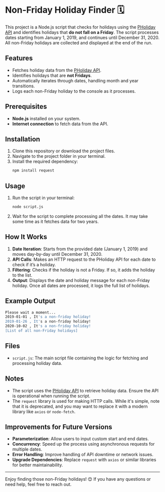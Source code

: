 
# Non-Friday Holiday Finder 🗓️

This project is a Node.js script that checks for holidays using the [PHoliday API](https://pholiday.herokuapp.com/) and identifies holidays that **do not fall on a Friday**. The script processes dates starting from January 1, 2019, and continues until December 31, 2020. All non-Friday holidays are collected and displayed at the end of the run.

## Features

- Fetches holiday data from the [PHoliday API](https://pholiday.herokuapp.com/).
- Identifies holidays that are **not Fridays**.
- Automatically iterates through dates, handling month and year transitions.
- Logs each non-Friday holiday to the console as it processes.

## Prerequisites

- **Node.js** installed on your system.
- **Internet connection** to fetch data from the API.

## Installation

1. Clone this repository or download the project files.
2. Navigate to the project folder in your terminal.
3. Install the required dependency:
   ```bash
   npm install request
   ```

## Usage

1. Run the script in your terminal:
   ```bash
   node script.js
   ```
2. Wait for the script to complete processing all the dates. It may take some time as it fetches data for two years.

## How It Works

1. **Date Iteration**: Starts from the provided date (January 1, 2019) and moves day-by-day until December 31, 2020.
2. **API Calls**: Makes an HTTP request to the PHoliday API for each date to check if it’s a holiday.
3. **Filtering**: Checks if the holiday is not a Friday. If so, it adds the holiday to the list.
4. **Output**: Displays the date and holiday message for each non-Friday holiday. Once all dates are processed, it logs the full list of holidays.

## Example Output

```bash
Please wait a moment...
2019-01-01 , It's a non-friday holiday!
2019-01-26 , It's a non-friday holiday!
2020-10-02 , It's a non-friday holiday!
[List of all non-Friday holidays]
```

## Files

- `script.js`: The main script file containing the logic for fetching and processing holiday data.

## Notes

- The script uses the [PHoliday API](https://pholiday.herokuapp.com/) to retrieve holiday data. Ensure the API is operational when running the script.
- The `request` library is used for making HTTP calls. While it's simple, note that it is deprecated, and you may want to replace it with a modern library like `axios` or `node-fetch`.

## Improvements for Future Versions

- **Parameterization**: Allow users to input custom start and end dates.
- **Concurrency**: Speed up the process using asynchronous requests for multiple dates.
- **Error Handling**: Improve handling of API downtime or network issues.
- **Upgrade Dependencies**: Replace `request` with `axios` or similar libraries for better maintainability.

---

Enjoy finding those non-Friday holidays! 😊 If you have any questions or need help, feel free to reach out.
